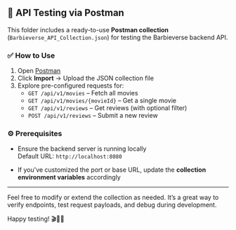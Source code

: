 ## 🧪 API Testing via Postman

This folder includes a ready-to-use **Postman collection** (`Barbieverse_API_Collection.json`) for testing the Barbieverse backend API.

### ✅ How to Use

1. Open [Postman](https://www.postman.com/)
2. Click **Import** → Upload the JSON collection file
3. Explore pre-configured requests for:
   - `GET /api/v1/movies` – Fetch all movies
   - `GET /api/v1/movies/{movieId}` – Get a single movie
   - `GET /api/v1/reviews` – Get reviews (with optional filter)
   - `POST /api/v1/reviews` – Submit a new review

### ⚙️ Prerequisites

- Ensure the backend server is running locally  
  Default URL: `http://localhost:8080`

- If you've customized the port or base URL, update the **collection environment variables** accordingly

---

Feel free to modify or extend the collection as needed. It’s a great way to verify endpoints, test request payloads, and debug during development.

Happy testing! 🎬💬✨

